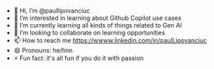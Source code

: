 - 👋 Hi, I’m @paullipovanciuc
- 👀 I’m interested in learning about Github Copilot use cases
- 🌱 I’m currently learning all kinds of things related to Gen AI
- 💞️ I’m looking to collaborate on learning opportunities
- 📫 How to reach me https://wwww.linkedin.com/in/paulLipovanciuc
- 😄 Pronouns: he/him
- ⚡ Fun fact: it's all fun if you do it with passion

<!---
paullipovanciuc/paullipovanciuc is a ✨ special ✨ repository because its `README.md` (this file) appears on your GitHub profile.
You can click the Preview link to take a look at your changes.
--->
